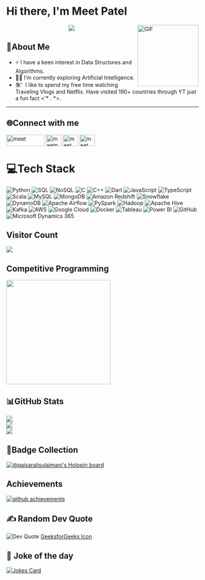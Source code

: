 # Hi there, I'm Meet Patel
<img align="right" alt="GIF" height="160px" src="https://wallpapers-clan.com/wp-content/uploads/2024/08/chainsaw-man-denji-devil-gif-desktop-wallpaper-preview.gif" />

<p align="center">
  <a href="https://github.com/DenverCoder1/readme-typing-svg"><img src="https://readme-typing-svg.herokuapp.com/?lines=Welcome+to+my+profile;Enthusiast+to+learn+AI/ML;IT+Engineering+Student&font=Fira%20Code&center=true&width=440&height=45&color=00FFFF.&vCenter=true&size=22"></a>
</p>

## 💫About Me

- ⚡ I have a keen interest in Data Structures and Algorithms.
- 👨‍💻 I’m currently exploring Artificial Intelligence.
- 朱'&nbsp; I like to spend my free time watching Traveling Vlogs and Netflix. Have visited 190+ countries through YT just a fun fact <'* . *>.

---



## 🌐Connect with me
<p align="left">
<a href="https://www.instagram.com/meet_kotadiya__/" target="blank"><img align="center" src="https://www.androidsage.com/wp-content/uploads/2020/04/instaa.jpg" alt="meet" height="30" width="100" /></a>  
<a href="https://www.linkedin.com/in/meetpatel06/" target="blank"><img align="center" src="https://raw.githubusercontent.com/rahuldkjain/github-profile-readme-generator/master/src/images/icons/Social/linked-in-alt.svg" alt="meetpatel06" height="30" width="40" /></a>
<a href="https://codeforces.com/profile/Mk.X14" target="blank"><img align="center" src="https://raw.githubusercontent.com/rahuldkjain/github-profile-readme-generator/master/src/images/icons/Social/codeforces.svg" alt="meet" height="30" width="40" /></a>
<a href="https://leetcode.com/u/mk14x_/" target="blank"><img align="center" src="https://raw.githubusercontent.com/rahuldkjain/github-profile-readme-generator/master/src/images/icons/Social/leet-code.svg" alt="meet" height="30" width="40" /></a>
</p>


# 💻Tech Stack
![Python](https://img.shields.io/badge/python-%2314354C.svg?style=plastic&logo=python&logoColor=white) ![SQL](https://img.shields.io/badge/sql-%2307405e.svg?style=plastic&logo=postgresql&logoColor=white) ![NoSQL](https://img.shields.io/badge/nosql-%23F37D00.svg?style=plastic&logo=apache-couchdb&logoColor=white) ![C](https://img.shields.io/badge/c-%2300599C.svg?style=plastic&logo=c&logoColor=white) ![C++](https://img.shields.io/badge/c++-%2300599C.svg?style=plastic&logo=c%2B%2B&logoColor=white) ![Dart](https://img.shields.io/badge/dart-%230175C2.svg?style=plastic&logo=dart&logoColor=white) ![JavaScript](https://img.shields.io/badge/javascript-%23323330.svg?style=plastic&logo=javascript&logoColor=%23F7DF1E) ![TypeScript](https://img.shields.io/badge/typescript-%23007ACC.svg?style=plastic&logo=typescript&logoColor=white) ![Scala](https://img.shields.io/badge/scala-%23DC322F.svg?style=plastic&logo=scala&logoColor=white) ![MySQL](https://img.shields.io/badge/mysql-%2300f.svg?style=plastic&logo=mysql&logoColor=white) ![MongoDB](https://img.shields.io/badge/MongoDB-%234ea94b.svg?style=plastic&logo=mongodb&logoColor=white) ![Amazon Redshift](https://img.shields.io/badge/Redshift-8C0101?style=plastic&logo=amazon-aws&logoColor=white) ![Snowflake](https://img.shields.io/badge/Snowflake-%23FFFAFA.svg?style=plastic&logo=snowflake&logoColor=#FFFAFA) ![DynamoDB](https://img.shields.io/badge/DynamoDB-4053D6.svg?style=plastic&logo=amazon-dynamodb&logoColor=white) ![Apache Airflow](https://img.shields.io/badge/Apache%20Airflow-017CEE?style=plastic&logo=apache-airflow&logoColor=white) ![PySpark](https://img.shields.io/badge/PySpark-FFD700.svg?style=plastic&logo=apache-spark&logoColor=black) ![Hadoop](https://img.shields.io/badge/Hadoop-%23F67A22.svg?style=plastic&logo=apache&logoColor=white) ![Apache Hive](https://img.shields.io/badge/Hive-%23FDEE21.svg?style=plastic&logo=apache-hive&logoColor=black) ![Kafka](https://img.shields.io/badge/Kafka-231F20?style=plastic&logo=apache-kafka&logoColor=white) ![AWS](https://img.shields.io/badge/AWS-%23FF9900.svg?style=plastic&logo=amazon-aws&logoColor=white) ![Google Cloud](https://img.shields.io/badge/Google%20Cloud-%234285F4.svg?style=plastic&logo=google-cloud&logoColor=white) ![Docker](https://img.shields.io/badge/docker-%230db7ed.svg?style=plastic&logo=docker&logoColor=white) ![Tableau](https://img.shields.io/badge/Tableau-E97627.svg?style=plastic&logo=tableau&logoColor=white) ![Power BI](https://img.shields.io/badge/PowerBI-F2C811.svg?style=plastic&logo=powerbi&logoColor=black) ![GitHub](https://img.shields.io/badge/GitHub-%23121011.svg?style=plastic&logo=github&logoColor=white) ![Microsoft Dynamics 365](https://img.shields.io/badge/Dynamics%20365-0078D7?style=plastic&logo=microsoft-dynamics&logoColor=white)

## Visitor Count
<p align="left"> 
  <img src="https://profile-counter.glitch.me/MeetPatel84926/count.svg" />
</p>

## Competitive Programming
<p float="center">
<img height="273em" src="https://leetcard.jacoblin.cool/mk14x_?theme=dark&font=Federant&ext=Activity" />
</p>
 
## 📊GitHub Stats
![](https://github-readme-stats.vercel.app/api?username=meetp06&theme=midnight-purple&hide_border=true&include_all_commits=true&count_private=true)<br/>
![](https://github-readme-streak-stats.herokuapp.com/?user=meetp06&theme=midnight-purple&hide_border=true)<br/>
![](https://github-readme-stats.vercel.app/api/top-langs/?username=meetp06&theme=midnight-purple&hide_border=true&include_all_commits=true&count_private=true&layout=compact)

<!-- Proudly created with GPRM ( https://gprm.itsvg.in ) -->
## 🌟Badge Collection
[![@qaisaralisulaimani's Holopin board](https://holopin.me/meet0006)](https://holopin.io/@meet0006)

## Achievements
<a href="https://github.com/ryo-ma/github-profile-trophy">
    <img alt="github achievements" src="https://github-profile-trophy.vercel.app/?username=meetp06&theme=darkhub&no-frame=true&column=7">
</a>
 
<h2>✍️ Random Dev Quote</h2>
<img src="https://quotes-github-readme.vercel.app/api?type=horizontal&theme=catppuccin_mocha" alt="Dev Quote">
<a target="_blank" href="https://icons8.com/icon/AbQBhN9v62Ob/geeksforgeeks">GeeksforGeeks Icon</a>

 
## :zany_face: Joke of the day
<a href="https://github.com/ABSphreak/readme-jokes">
   <img src="https://readme-jokes.vercel.app/api?theme=tokyonight&hideBorder" alt="Jokes Card" />
</a>
